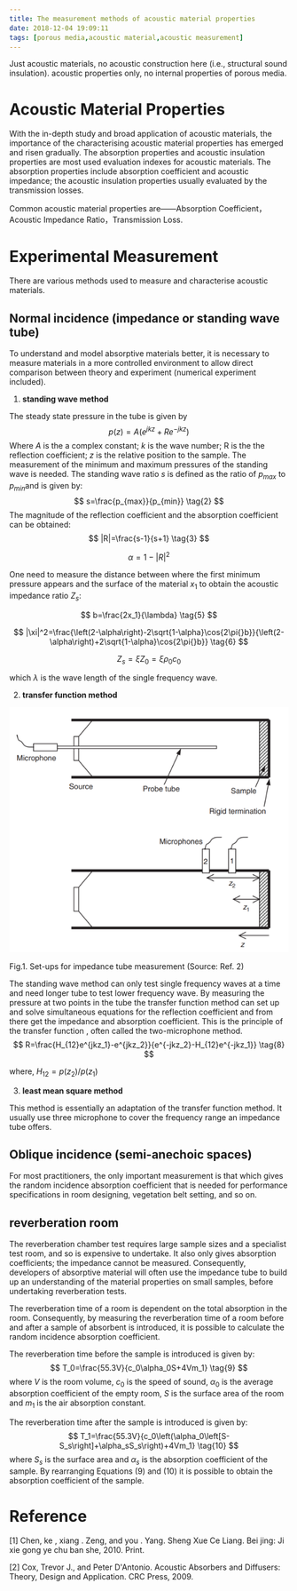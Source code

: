 ```yaml
---
title: The measurement methods of acoustic material properties
date: 2018-12-04 19:09:11
tags: [porous media,acoustic material,acoustic measurement] 
---
```


Just acoustic materials, no acoustic construction here (i.e., structural sound insulation). acoustic properties only, no internal properties of porous media.

<!--more-->

# Acoustic Material Properties

With the in-depth study and broad application of acoustic materials, the importance of the characterising acoustic material properties has emerged and risen gradually. The absorption properties and acoustic insulation properties are most used evaluation indexes for acoustic materials. The absorption properties include absorption coefficient and acoustic impedance; the acoustic insulation properties usually evaluated by the transmission losses.

Common acoustic material properties are——Absorption Coefficient， Acoustic Impedance Ratio，Transmission Loss.

# Experimental Measurement

There are various methods used to measure and characterise acoustic materials.

## Normal incidence (impedance or standing wave tube)

To understand and model absorptive materials better, it is necessary to measure materials in a more controlled environment to allow direct comparison between theory and experiment (numerical experiment included). 

1. **standing wave method**

The steady state pressure in the tube is given by
$$
p(z)=A\left(e^{jkz}+Re^{-jkz}\right)
\tag{1}
$$
Where $A$ is the a complex constant; $k$ is the wave number; R is the the reflection coefficient; $z$ is the relative position to the sample. The measurement of the minimum and maximum pressures of the standing wave is needed. The standing wave ratio $s$ is defined as the ratio of $p_{max}$ to $p_{min}​$ and is given by:
$$
s=\frac{p_{max}}{p_{min}}
\tag{2}
$$
The magnitude of the reflection coefficient and the absorption coefficient can be obtained:
$$
|R|=\frac{s-1}{s+1}
\tag{3}
$$

$$
\alpha{}=1-|R|^2
\tag{4}
$$

One need to measure the distance between where the first minimum pressure appears and the surface of the material $x_1$ to obtain the  acoustic impedance ratio $Z_s$:

$$
b=\frac{2x_1}{\lambda}
\tag{5}
$$

$$
|\xi|^2=\frac{\left(2-\alpha\right)-2\sqrt{1-\alpha}\cos{2\pi{}b}}{\left(2-\alpha\right)+2\sqrt{1-\alpha}\cos{2\pi{}b}}
\tag{6}
$$

$$
Z_s=\xi{}Z_0=\xi{}\rho_{0}c_0
\tag{7}
$$

which $\lambda​$ is the wave length of the single frequency wave.

2. **transfer function method**

 ![ImpedanceTube](/imgs/ImpedanceTube.png)

Fig.1. Set-ups for impedance tube measurement (Source: Ref. 2)

The standing wave method can only test single frequency waves at a time and need longer tube to test lower frequency wave. By measuring the pressure at two points in the tube the transfer function method can set up and solve simultaneous equations for the reflection coefficient and from there get the impedance and absorption coefficient. This is the principle of the transfer function , often called the two-microphone method.
$$
R=\frac{H_{12}e^{jkz_1}-e^{jkz_2}}{e^{-jkz_2}-H_{12}e^{-jkz_1}}
\tag{8}
$$

where, $H_{12}=p(z_2)/p(z_1)​$ 

3. **least mean square method**

This method is essentially an adaptation of the transfer function method. It usually use three microphone to cover the frequency range an impedance tube offers. 

## Oblique incidence (semi-anechoic spaces)

For most practitioners, the only important measurement is that which gives the random incidence absorption coefficient that is needed for performance specifications in room designing, vegetation belt setting, and so on.

## reverberation room

The reverberation chamber test requires large sample sizes and a specialist test
room, and so is expensive to undertake. It also only gives absorption coefficients; the
impedance cannot be measured. Consequently, developers of absorptive material will
often use the impedance tube to build up an understanding of the material properties
on small samples, before undertaking reverberation tests.

The reverberation time of a room is dependent on the total absorption in the room. Consequently, by measuring the reverberation time of a room
before and after a sample of absorbent is introduced, it is possible to calculate the
random incidence absorption coefficient.

The reverberation time before the sample is introduced is given by:
$$
T_0=\frac{55.3V}{c_0\alpha_0S+4Vm_1}
\tag{9}
$$
where $V$ is the room volume, $c_0$ is the speed of sound, $\alpha_0$ is the average absorption
coefficient of the empty room, $S$ is the surface area of the room and $m_1​$ is the air absorption constant.

The reverberation time after the sample is introduced is given by:
$$
T_1=\frac{55.3V}{c_0\left(\alpha_0\left[S-S_s\right]+\alpha_sS_s\right)+4Vm_1}
\tag{10}
$$
where $S_s$ is the surface area and $\alpha_s$ is the absorption coefficient of the sample. By
rearranging Equations $(9)$ and $(10)$ it is possible to obtain the absorption coefficient
of the sample.

# Reference

[1] Chen, ke , xiang . Zeng, and you . Yang. Sheng Xue Ce Liang. Bei jing: Ji xie gong ye chu ban she, 2010. Print.

[2] Cox, Trevor J., and Peter D'Antonio. Acoustic Absorbers and Diffusers: Theory, Design and Application. CRC Press, 2009.